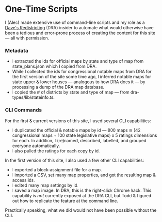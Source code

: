 # One-Time Scripts

I (Alec) made extensive use of command-line scripts and my role as a
[Dave\'s Redistricting](https://davesredistricting.org/) (DRA) insider
to automate what would otherwise have been a tedious and error-prone process 
of creating the content for this site &#8212; all with permission.

### Metadata

-   I extracted the ids for official maps by state and type of map from state_plans.json 
    which I copied from DRA. 
-   While I collected the ids for congressional notable maps from DRA for the first version of the site some time ago,
    I inferred notable maps for state upper &amp; lower houses &#8212; analogous to how DRA does it &#8212;
    by processing a dump of the DRA map database.
-   I copied the # of districts by state and type of map &#8212; from dra-types/lib/stateinfo.ts.

### CLI Commands

For the first &amp; current versions of this site, I used several CLI capabilities:

-   I duplicated the official &amp; notable maps by id &#8212; 800 maps &cong; (42 congressional maps + 100
    state legislative maps) x 5 ratings dimensions for each.
    In addition, I (re)named, described, labelled, and grouped everyone automatically.
-   I also pulled the ratings for each copy by id.

In the first version of this site, I also used a few other CLI capabilities:

-   I exported a block-assignment file for a map.
-   I imported a CSV, set many map properties, and got the resulting map & access ids.
-   I edited many map settings by id.
-   I saved a map image. In DRA, this is the right-click Chrome hack. 
    This capability is *not* currently exposed at the DRA CLI, but Todd &amp; figured out how to replicate 
    the feature at the command line.

Practically speaking, what we did would not have been possible without the CLI.
